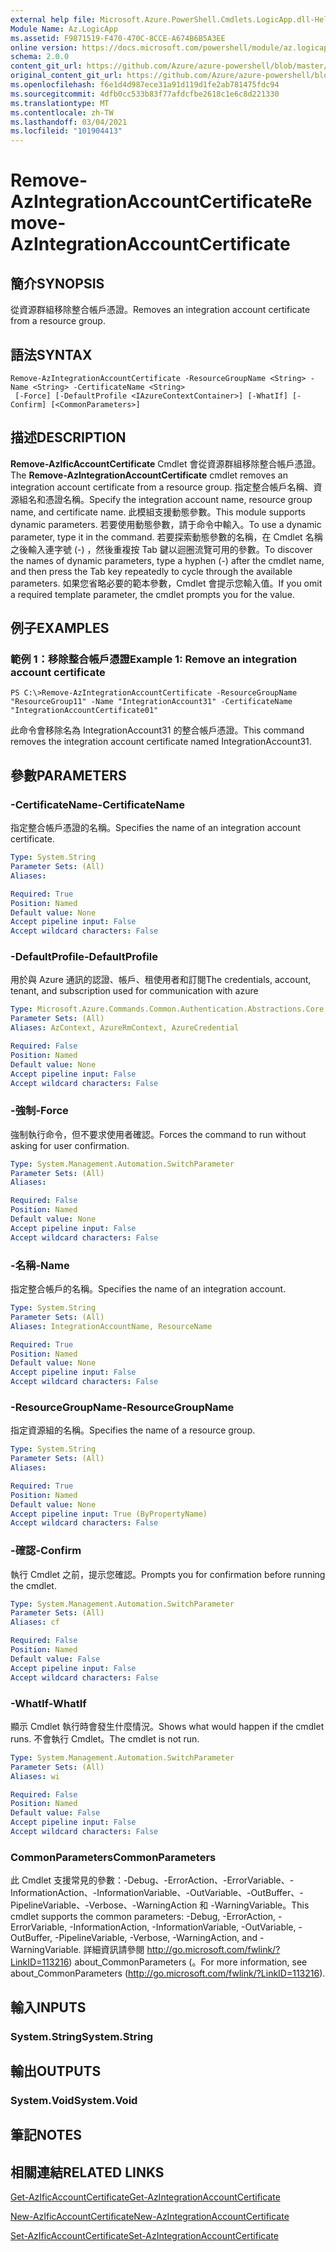 ```yaml
---
external help file: Microsoft.Azure.PowerShell.Cmdlets.LogicApp.dll-Help.xml
Module Name: Az.LogicApp
ms.assetid: F9871519-F470-470C-8CCE-A674B6B5A3EE
online version: https://docs.microsoft.com/powershell/module/az.logicapp/remove-azintegrationaccountcertificate
schema: 2.0.0
content_git_url: https://github.com/Azure/azure-powershell/blob/master/src/LogicApp/LogicApp/help/Remove-AzIntegrationAccountCertificate.md
original_content_git_url: https://github.com/Azure/azure-powershell/blob/master/src/LogicApp/LogicApp/help/Remove-AzIntegrationAccountCertificate.md
ms.openlocfilehash: f6e1d4d987ece31a91d119d1fe2ab781475fdc94
ms.sourcegitcommit: 4dfb0cc533b83f77afdcfbe2618c1e6c8d221330
ms.translationtype: MT
ms.contentlocale: zh-TW
ms.lasthandoff: 03/04/2021
ms.locfileid: "101904413"
---
```

# <span data-ttu-id="6ac89-101">Remove-AzIntegrationAccountCertificate</span><span class="sxs-lookup"><span data-stu-id="6ac89-101">Remove-AzIntegrationAccountCertificate</span></span>

## <span data-ttu-id="6ac89-102">簡介</span><span class="sxs-lookup"><span data-stu-id="6ac89-102">SYNOPSIS</span></span>
<span data-ttu-id="6ac89-103">從資源群組移除整合帳戶憑證。</span><span class="sxs-lookup"><span data-stu-id="6ac89-103">Removes an integration account certificate from a resource group.</span></span>

## <span data-ttu-id="6ac89-104">語法</span><span class="sxs-lookup"><span data-stu-id="6ac89-104">SYNTAX</span></span>

```
Remove-AzIntegrationAccountCertificate -ResourceGroupName <String> -Name <String> -CertificateName <String>
 [-Force] [-DefaultProfile <IAzureContextContainer>] [-WhatIf] [-Confirm] [<CommonParameters>]
```

## <span data-ttu-id="6ac89-105">描述</span><span class="sxs-lookup"><span data-stu-id="6ac89-105">DESCRIPTION</span></span>
<span data-ttu-id="6ac89-106">**Remove-AzIficAccountCertificate** Cmdlet 會從資源群組移除整合帳戶憑證。</span><span class="sxs-lookup"><span data-stu-id="6ac89-106">The **Remove-AzIntegrationAccountCertificate** cmdlet removes an integration account certificate from a resource group.</span></span>
<span data-ttu-id="6ac89-107">指定整合帳戶名稱、資源組名和憑證名稱。</span><span class="sxs-lookup"><span data-stu-id="6ac89-107">Specify the integration account name, resource group name, and certificate name.</span></span>
<span data-ttu-id="6ac89-108">此模組支援動態參數。</span><span class="sxs-lookup"><span data-stu-id="6ac89-108">This module supports dynamic parameters.</span></span>
<span data-ttu-id="6ac89-109">若要使用動態參數，請于命令中輸入。</span><span class="sxs-lookup"><span data-stu-id="6ac89-109">To use a dynamic parameter, type it in the command.</span></span>
<span data-ttu-id="6ac89-110">若要探索動態參數的名稱，在 Cmdlet 名稱之後輸入連字號 (-) ，然後重複按 Tab 鍵以迴圈流覽可用的參數。</span><span class="sxs-lookup"><span data-stu-id="6ac89-110">To discover the names of dynamic parameters, type a hyphen (-) after the cmdlet name, and then press the Tab key repeatedly to cycle through the available parameters.</span></span>
<span data-ttu-id="6ac89-111">如果您省略必要的範本參數，Cmdlet 會提示您輸入值。</span><span class="sxs-lookup"><span data-stu-id="6ac89-111">If you omit a required template parameter, the cmdlet prompts you for the value.</span></span>

## <span data-ttu-id="6ac89-112">例子</span><span class="sxs-lookup"><span data-stu-id="6ac89-112">EXAMPLES</span></span>

### <span data-ttu-id="6ac89-113">範例 1：移除整合帳戶憑證</span><span class="sxs-lookup"><span data-stu-id="6ac89-113">Example 1: Remove an integration account certificate</span></span>
```
PS C:\>Remove-AzIntegrationAccountCertificate -ResourceGroupName "ResourceGroup11" -Name "IntegrationAccount31" -CertificateName "IntegrationAccountCertificate01"
```

<span data-ttu-id="6ac89-114">此命令會移除名為 IntegrationAccount31 的整合帳戶憑證。</span><span class="sxs-lookup"><span data-stu-id="6ac89-114">This command removes the integration account certificate named IntegrationAccount31.</span></span>

## <span data-ttu-id="6ac89-115">參數</span><span class="sxs-lookup"><span data-stu-id="6ac89-115">PARAMETERS</span></span>

### <span data-ttu-id="6ac89-116">-CertificateName</span><span class="sxs-lookup"><span data-stu-id="6ac89-116">-CertificateName</span></span>
<span data-ttu-id="6ac89-117">指定整合帳戶憑證的名稱。</span><span class="sxs-lookup"><span data-stu-id="6ac89-117">Specifies the name of an integration account certificate.</span></span>

```yaml
Type: System.String
Parameter Sets: (All)
Aliases:

Required: True
Position: Named
Default value: None
Accept pipeline input: False
Accept wildcard characters: False
```

### <span data-ttu-id="6ac89-118">-DefaultProfile</span><span class="sxs-lookup"><span data-stu-id="6ac89-118">-DefaultProfile</span></span>
<span data-ttu-id="6ac89-119">用於與 Azure 通訊的認證、帳戶、租使用者和訂閱</span><span class="sxs-lookup"><span data-stu-id="6ac89-119">The credentials, account, tenant, and subscription used for communication with azure</span></span>

```yaml
Type: Microsoft.Azure.Commands.Common.Authentication.Abstractions.Core.IAzureContextContainer
Parameter Sets: (All)
Aliases: AzContext, AzureRmContext, AzureCredential

Required: False
Position: Named
Default value: None
Accept pipeline input: False
Accept wildcard characters: False
```

### <span data-ttu-id="6ac89-120">-強制</span><span class="sxs-lookup"><span data-stu-id="6ac89-120">-Force</span></span>
<span data-ttu-id="6ac89-121">強制執行命令，但不要求使用者確認。</span><span class="sxs-lookup"><span data-stu-id="6ac89-121">Forces the command to run without asking for user confirmation.</span></span>

```yaml
Type: System.Management.Automation.SwitchParameter
Parameter Sets: (All)
Aliases:

Required: False
Position: Named
Default value: None
Accept pipeline input: False
Accept wildcard characters: False
```

### <span data-ttu-id="6ac89-122">-名稱</span><span class="sxs-lookup"><span data-stu-id="6ac89-122">-Name</span></span>
<span data-ttu-id="6ac89-123">指定整合帳戶的名稱。</span><span class="sxs-lookup"><span data-stu-id="6ac89-123">Specifies the name of an integration account.</span></span>

```yaml
Type: System.String
Parameter Sets: (All)
Aliases: IntegrationAccountName, ResourceName

Required: True
Position: Named
Default value: None
Accept pipeline input: False
Accept wildcard characters: False
```

### <span data-ttu-id="6ac89-124">-ResourceGroupName</span><span class="sxs-lookup"><span data-stu-id="6ac89-124">-ResourceGroupName</span></span>
<span data-ttu-id="6ac89-125">指定資源組的名稱。</span><span class="sxs-lookup"><span data-stu-id="6ac89-125">Specifies the name of a resource group.</span></span>

```yaml
Type: System.String
Parameter Sets: (All)
Aliases:

Required: True
Position: Named
Default value: None
Accept pipeline input: True (ByPropertyName)
Accept wildcard characters: False
```

### <span data-ttu-id="6ac89-126">-確認</span><span class="sxs-lookup"><span data-stu-id="6ac89-126">-Confirm</span></span>
<span data-ttu-id="6ac89-127">執行 Cmdlet 之前，提示您確認。</span><span class="sxs-lookup"><span data-stu-id="6ac89-127">Prompts you for confirmation before running the cmdlet.</span></span>

```yaml
Type: System.Management.Automation.SwitchParameter
Parameter Sets: (All)
Aliases: cf

Required: False
Position: Named
Default value: False
Accept pipeline input: False
Accept wildcard characters: False
```

### <span data-ttu-id="6ac89-128">-WhatIf</span><span class="sxs-lookup"><span data-stu-id="6ac89-128">-WhatIf</span></span>
<span data-ttu-id="6ac89-129">顯示 Cmdlet 執行時會發生什麼情況。</span><span class="sxs-lookup"><span data-stu-id="6ac89-129">Shows what would happen if the cmdlet runs.</span></span>
<span data-ttu-id="6ac89-130">不會執行 Cmdlet。</span><span class="sxs-lookup"><span data-stu-id="6ac89-130">The cmdlet is not run.</span></span>

```yaml
Type: System.Management.Automation.SwitchParameter
Parameter Sets: (All)
Aliases: wi

Required: False
Position: Named
Default value: False
Accept pipeline input: False
Accept wildcard characters: False
```

### <span data-ttu-id="6ac89-131">CommonParameters</span><span class="sxs-lookup"><span data-stu-id="6ac89-131">CommonParameters</span></span>
<span data-ttu-id="6ac89-132">此 Cmdlet 支援常見的參數：-Debug、-ErrorAction、-ErrorVariable、-InformationAction、-InformationVariable、-OutVariable、-OutBuffer、-PipelineVariable、-Verbose、-WarningAction 和 -WarningVariable。</span><span class="sxs-lookup"><span data-stu-id="6ac89-132">This cmdlet supports the common parameters: -Debug, -ErrorAction, -ErrorVariable, -InformationAction, -InformationVariable, -OutVariable, -OutBuffer, -PipelineVariable, -Verbose, -WarningAction, and -WarningVariable.</span></span> <span data-ttu-id="6ac89-133">詳細資訊請參閱 http://go.microsoft.com/fwlink/?LinkID=113216) about_CommonParameters (。</span><span class="sxs-lookup"><span data-stu-id="6ac89-133">For more information, see about_CommonParameters (http://go.microsoft.com/fwlink/?LinkID=113216).</span></span>

## <span data-ttu-id="6ac89-134">輸入</span><span class="sxs-lookup"><span data-stu-id="6ac89-134">INPUTS</span></span>

### <span data-ttu-id="6ac89-135">System.String</span><span class="sxs-lookup"><span data-stu-id="6ac89-135">System.String</span></span>

## <span data-ttu-id="6ac89-136">輸出</span><span class="sxs-lookup"><span data-stu-id="6ac89-136">OUTPUTS</span></span>

### <span data-ttu-id="6ac89-137">System.Void</span><span class="sxs-lookup"><span data-stu-id="6ac89-137">System.Void</span></span>

## <span data-ttu-id="6ac89-138">筆記</span><span class="sxs-lookup"><span data-stu-id="6ac89-138">NOTES</span></span>

## <span data-ttu-id="6ac89-139">相關連結</span><span class="sxs-lookup"><span data-stu-id="6ac89-139">RELATED LINKS</span></span>

[<span data-ttu-id="6ac89-140">Get-AzIficAccountCertificate</span><span class="sxs-lookup"><span data-stu-id="6ac89-140">Get-AzIntegrationAccountCertificate</span></span>](./Get-AzIntegrationAccountCertificate.md)

[<span data-ttu-id="6ac89-141">New-AzIficAccountCertificate</span><span class="sxs-lookup"><span data-stu-id="6ac89-141">New-AzIntegrationAccountCertificate</span></span>](./New-AzIntegrationAccountCertificate.md)

[<span data-ttu-id="6ac89-142">Set-AzIficAccountCertificate</span><span class="sxs-lookup"><span data-stu-id="6ac89-142">Set-AzIntegrationAccountCertificate</span></span>](./Set-AzIntegrationAccountCertificate.md)


